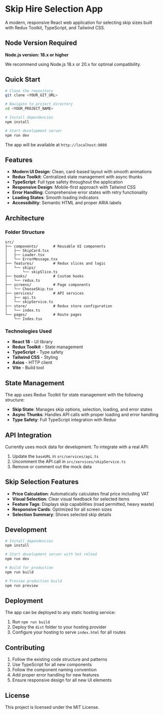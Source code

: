 
# Skip Hire Selection App

A modern, responsive React web application for selecting skip sizes built with Redux Toolkit, TypeScript, and Tailwind CSS.

## Node Version Required

**Node.js version: 18.x or higher**

We recommend using Node.js 18.x or 20.x for optimal compatibility.

## Quick Start

```bash
# Clone the repository
git clone <YOUR_GIT_URL>

# Navigate to project directory  
cd <YOUR_PROJECT_NAME>

# Install dependencies
npm install

# Start development server
npm run dev
```

The app will be available at `http://localhost:8080`

## Features

- **Modern UI Design**: Clean, card-based layout with smooth animations
- **Redux Toolkit**: Centralized state management with async thunks
- **TypeScript**: Full type safety throughout the application
- **Responsive Design**: Mobile-first approach with Tailwind CSS
- **Error Handling**: Comprehensive error states with retry functionality
- **Loading States**: Smooth loading indicators
- **Accessibility**: Semantic HTML and proper ARIA labels

## Architecture

### Folder Structure
```
src/
├── components/       # Reusable UI components
│   ├── SkipCard.tsx
│   ├── Loader.tsx
│   └── ErrorMessage.tsx
├── features/         # Redux slices and logic
│   └── skips/
│       └── skipSlice.ts
├── hooks/            # Custom hooks
│   └── redux.ts
├── screens/          # Page components
│   └── ChooseSkip.tsx
├── services/         # API services
│   ├── api.ts
│   └── skipService.ts
├── store/            # Redux store configuration
│   └── index.ts
└── pages/            # Route pages
    └── Index.tsx
```

### Technologies Used

- **React 18** - UI library
- **Redux Toolkit** - State management
- **TypeScript** - Type safety
- **Tailwind CSS** - Styling
- **Axios** - HTTP client
- **Vite** - Build tool

## State Management

The app uses Redux Toolkit for state management with the following structure:

- **Skip State**: Manages skip options, selection, loading, and error states
- **Async Thunks**: Handles API calls with proper loading and error handling
- **Type Safety**: Full TypeScript integration with Redux

## API Integration

Currently uses mock data for development. To integrate with a real API:

1. Update the `baseURL` in `src/services/api.ts`
2. Uncomment the API call in `src/services/skipService.ts`
3. Remove or comment out the mock data

## Skip Selection Features

- **Price Calculation**: Automatically calculates final price including VAT
- **Visual Selection**: Clear visual feedback for selected items
- **Feature Tags**: Displays skip capabilities (road permitted, heavy waste)
- **Responsive Cards**: Optimized for all screen sizes
- **Selection Summary**: Shows selected skip details

## Development

```bash
# Install dependencies
npm install

# Start development server with hot reload
npm run dev

# Build for production
npm run build

# Preview production build
npm run preview
```

## Deployment

The app can be deployed to any static hosting service:

1. Run `npm run build`
2. Deploy the `dist` folder to your hosting provider
3. Configure your hosting to serve `index.html` for all routes

## Contributing

1. Follow the existing code structure and patterns
2. Use TypeScript for all new components
3. Follow the component naming convention
4. Add proper error handling for new features
5. Ensure responsive design for all new UI elements

## License

This project is licensed under the MIT License.
